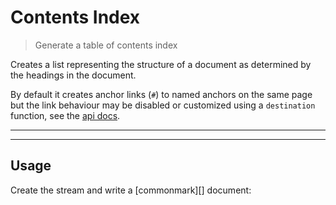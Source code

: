 # Contents Index

<? @include readme/badges.md ?>

> Generate a table of contents index

Creates a list representing the structure of a document as determined by the headings in the document.

By default it creates anchor links (`#`) to named anchors on the same page but the link behaviour may be disabled or customized using a `destination` function, see the [api docs](#api).

<? @include {=readme} install.md ?>

***
<!-- @toc -->
***

## Usage

Create the stream and write a [commonmark][] document:

<? @source {javascript=s/\.\.\/index/mktoc/gm} usage.js ?>

<? @include {=readme} example.md help.md ?>

<? @exec mkapi index.js toc.js --title=API --level=2 ?>
<? @include {=readme} license.md links.md ?>
